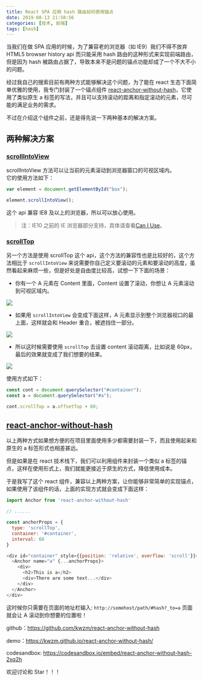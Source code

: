 ```yaml
---
title: React SPA 应用 hash 路由如何使用锚点
date: 2019-08-13 21:58:56
categories: [技术, 前端]
tags: [hash]
---
```


当我们在做 SPA 应用的时候，为了兼容老的浏览器（如 IE9）我们不得不放弃 HTML5 browser history api 而只能采用 hash 路由的这种形式来实现前端路由，但是因为 hash 被路由占据了，导致本来不是问题的锚点功能却成了一个不大不小的问题。

<!-- more -->

经过我自己的搜索目前有两种方式能够解决这个问题，为了能在 react 生态下面简单优雅的使用，我专门封装了一个锚点组件 [react-anchor-without-hash](https://github.com/kwzm/react-anchor-without-hash)，它使用了类似原生 a 标签的写法，并且可以支持滚动的距离和指定滚动的元素，尽可能的满足业务的需求。

不过在介绍这个组件之前，还是得先说一下两种基本的解决方案。

## 两种解决方案

### [scrollIntoView](https://developer.mozilla.org/en-US/docs/Web/API/Element/scrollIntoView)

scrollIntoView 方法可以让当前的元素滚动到浏览器窗口的可视区域内。  
它的使用方法如下：

```javascript
var element = document.getElementById("box");

element.scrollIntoView();
```

这个 api 兼容 IE8 及以上的浏览器，所以可以放心使用。

> 注：IE10 之前的 IE 浏览器部分支持，具体请查看[Can I Use](https://caniuse.com/#search=scrollIntoView)。

### [scrollTop](https://developer.mozilla.org/en-US/docs/Web/API/Element/scrollTop)

另一个方法是使用 scrollTop 这个 api，这个方法的兼容性也是比较好的，这个方法相比于 `scrollIntoView` 来说需要你自己定义要滚动的元素和要滚动的高度，虽然看起来麻烦一些，但是好处是自由度比较高，试想一下下面的场景：

- 你有一个 A 元素在 Content 里面，Content 设置了滚动，你想让 A 元素滚动到可视区域内。

![](https://user-gold-cdn.xitu.io/2019/8/7/16c6c4e9fe48ab52?w=1008&h=581&f=png&s=10173)

- 如果用 `scrollIntoView` 会变成下面这样，A 元素显示到整个浏览器视口的最上面，这样就会和 Header 重合，被遮挡住一部分。

![](https://user-gold-cdn.xitu.io/2019/8/7/16c6c4f25ceb07bb?w=1042&h=570&f=png&s=11575)

- 所以这时候需要使用 `scrollTop` 去设置 content 滚动距离，比如说是 60px，最后的效果就变成了我们想要的结果。

![](https://user-gold-cdn.xitu.io/2019/8/7/16c6c52765e274ca?w=1130&h=602&f=png&s=15439)

使用方式如下：

```javascript
const cont = document.querySelector("#container");
const a = document.querySelector("#a");

cont.scrollTop = a.offsetTop + 60;
```

## [react-anchor-without-hash](https://github.com/kwzm/react-anchor-without-hash)

以上两种方式如果想方便的在项目里面使用多少都需要封装一下，而且使用起来和原生的 a 标签形式也相差甚远。

但是如果是在 react 技术栈下，我们可以利用组件来封装一个类似 a 标签的锚点，这样在使用形式上，我们就能更接近于原生的方式，降低使用成本。

于是我写了这个 react 组件，兼容以上两种方案，让你能够非常简单的实现锚点，如果使用了该组件的话，上面的实现方式就会变成下面这样：

```javascript
import Anchor from 'react-anchor-without-hash'

// ......

const anchorProps = {
  type: 'scrollTop',
  container: '#container',
  interval: 60
}

<div id="container" style={{position: 'relative', overflow: 'scroll'}}>
  <Anchor name="a" {...anchorProps}>
    <div>
      <h2>This is a</h2>
      <div>There are some text...</div>
    </div>
  </Anchor>
</div>
```

这时候你只需要在页面的地址栏输入: `http://somehost/path/#hash?_to=a` 页面就会让 A 滚动到你想要的位置啦！

github：https://github.com/kwzm/react-anchor-without-hash

demo：https://kwzm.github.io/react-anchor-without-hash/

codesandbox: https://codesandbox.io/embed/react-anchor-without-hash-2xq2h

欢迎讨论和 Star！！！
